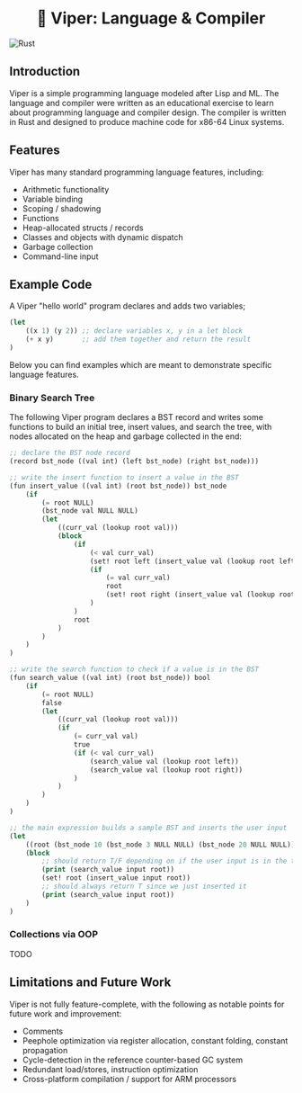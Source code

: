 <!-- Logo and Title Section -->
<h1 align="center">🐍  Viper: Language & Compiler</h1>

![Rust](https://img.shields.io/badge/Rust-%23DEA584.svg?style=for-the-badge&logo=rust&logoColor=white)


## Introduction

Viper is a simple programming language modeled after Lisp and ML. The language and compiler were written as an educational exercise to learn about programming language and compiler design. The compiler is written in Rust and designed to produce machine code for x86-64 Linux systems. 

## Features 

Viper has many standard programming language features, including:
- Arithmetic functionality
- Variable binding
- Scoping / shadowing
- Functions
- Heap-allocated structs / records
- Classes and objects with dynamic dispatch
- Garbage collection
- Command-line input

## Example Code

A Viper "hello world" program declares and adds two variables;
```lisp
(let
    ((x 1) (y 2)) ;; declare variables x, y in a let block
    (+ x y)       ;; add them together and return the result
)
```

Below you can find examples which are meant to demonstrate specific language features.

### Binary Search Tree

The following Viper program declares a BST record and writes some functions to build an initial tree, insert values, and search the tree, with nodes allocated on the heap and garbage collected in the end:

```lisp
;; declare the BST node record
(record bst_node ((val int) (left bst_node) (right bst_node)))

;; write the insert function to insert a value in the BST
(fun insert_value ((val int) (root bst_node)) bst_node
    (if
        (= root NULL)
        (bst_node val NULL NULL)
        (let
            ((curr_val (lookup root val)))
            (block
                (if
                    (< val curr_val)
                    (set! root left (insert_value val (lookup root left)))
                    (if
                        (= val curr_val)
                        root
                        (set! root right (insert_value val (lookup root right)))
                    )
                )
                root
            )
        )
    )
)

;; write the search function to check if a value is in the BST
(fun search_value ((val int) (root bst_node)) bool
    (if
        (= root NULL) 
        false
        (let
            ((curr_val (lookup root val)))
            (if 
                (= curr_val val)
                true
                (if (< val curr_val)
                    (search_value val (lookup root left))
                    (search_value val (lookup root right))
                )
            )
        )
    )
)

;; the main expression builds a sample BST and inserts the user input
(let
    ((root (bst_node 10 (bst_node 3 NULL NULL) (bst_node 20 NULL NULL))))
    (block 
        ;; should return T/F depending on if the user input is in the tree already
        (print (search_value input root))
        (set! root (insert_value input root))
        ;; should always return T since we just inserted it
        (print (search_value input root))
    )
)
```

### Collections via OOP

TODO

## Limitations and Future Work

Viper is not fully feature-complete, with the following as notable points for future work and improvement:
- Comments
- Peephole optimization via register allocation, constant folding, constant propagation
- Cycle-detection in the reference counter-based GC system
- Redundant load/stores, instruction optimization
- Cross-platform compilation / support for ARM processors
